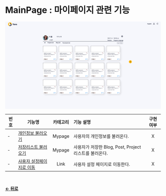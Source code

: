# MainPage : 마이페이지 관련 기능

![Mypage](/docs/image/Mypage.png)

| 번호 | 기능명 | 카테고리 | 기능 설명 | 구현여부 |
| - | -- | :-: | :- | :-: |
| - | [개인정보 불러오기](/docs/Mypage/LoadInfo.md) | Mypage | 사용자의 개인정보를 불러온다. | X |
| - | [저장리스트 불러오기](/docs/Mypage/LoadList.md) | Mypage | 사용자가 저장한 Blog, Post, Project 리스트를 불러온다. | X |
| - | [사용자 설정페이지로 이동](/docs/MypageSetting.md) | Link | 사용자 설정 페이지로 이동한다. | X |

<br/>

[**← 뒤로**](/readme.md)